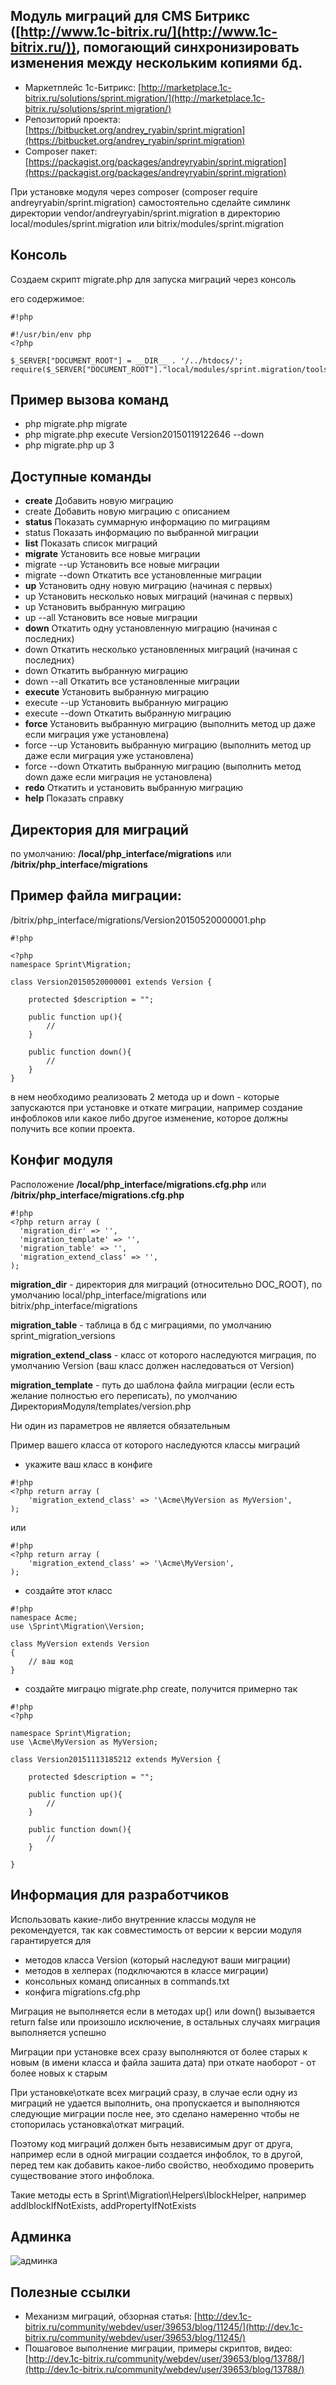 Модуль миграций для CMS Битрикс ([http://www.1c-bitrix.ru/](http://www.1c-bitrix.ru/)), помогающий синхронизировать изменения между нескольким копиями бд.
--------------------------------------------------------------------------------------------------------
* Маркетплейс 1с-Битрикс: [http://marketplace.1c-bitrix.ru/solutions/sprint.migration/](http://marketplace.1c-bitrix.ru/solutions/sprint.migration/)
* Репозиторий проекта: [https://bitbucket.org/andrey_ryabin/sprint.migration](https://bitbucket.org/andrey_ryabin/sprint.migration)
* Composer пакет: [https://packagist.org/packages/andreyryabin/sprint.migration](https://packagist.org/packages/andreyryabin/sprint.migration)


При установке модуля через composer (composer require andreyryabin/sprint.migration)
самостоятельно сделайте симлинк директории vendor/andreyryabin/sprint.migration
в директорию local/modules/sprint.migration или bitrix/modules/sprint.migration

Консоль
-------------------------
Создаем скрипт migrate.php для запуска миграций через консоль

его содержимое:


```
#!php

#!/usr/bin/env php
<?php

$_SERVER["DOCUMENT_ROOT"] = __DIR__ . '/../htdocs/';
require($_SERVER["DOCUMENT_ROOT"]."local/modules/sprint.migration/tools/migrate.php");

```

Пример вызова команд
-------------------------
* php migrate.php migrate
* php migrate.php execute Version20150119122646 --down
* php migrate.php up 3

Доступные команды
-------------------------
* **create**                            Добавить новую миграцию
* create <description>              Добавить новую миграцию с описанием
* **status**                            Показать суммарную информацию по миграциям
* status <version>                  Показать информацию по выбранной миграции
* **list**                              Показать список миграций
* **migrate**                           Установить все новые миграции
* migrate --up                      Установить все новые миграции
* migrate --down                    Откатить все установленные миграции
* **up**                                Установить одну новую миграцию (начиная с первых)
* up <limit>                        Установить несколько новых миграций (начиная с первых)
* up <version>                      Установить выбранную миграцию
* up --all                          Установить все новые миграции
* **down**                              Откатить одну установленную миграцию (начиная с последних)
* down <limit>                      Откатить несколько установленных миграций (начиная с последних)
* down <version>                    Откатить выбранную миграцию
* down --all                        Откатить все установленные миграции
* **execute** <version>                 Установить выбранную миграцию
* execute <version> --up            Установить выбранную миграцию
* execute <version> --down          Откатить выбранную миграцию
* **force** <version>                   Установить выбранную миграцию (выполнить метод up даже если миграция уже установлена)
* force <version> --up              Установить выбранную миграцию (выполнить метод up даже если миграция уже установлена)
* force <version> --down            Откатить выбранную миграцию (выполнить метод down даже если миграция не установлена)
* **redo** <version>                    Откатить и установить выбранную миграцию
* **help**                              Показать справку

Директория для миграций
-------------------------
по умолчанию: **/local/php_interface/migrations** или **/bitrix/php_interface/migrations**


Пример файла миграции:
-------------------------
/bitrix/php_interface/migrations/Version20150520000001.php

```
#!php

<?php
namespace Sprint\Migration;

class Version20150520000001 extends Version {

    protected $description = "";

    public function up(){
        //
    }

    public function down(){
        //
    }
}
```

в нем необходимо реализовать 2 метода up и down - которые запускаются при установке и откате миграции,
например создание инфоблоков или какое либо другое изменение, которое должны получить все копии проекта.



Конфиг модуля
-------------------------
Расположение
**/local/php_interface/migrations.cfg.php** или **/bitrix/php_interface/migrations.cfg.php**

```
#!php
<?php return array (
  'migration_dir' => '',
  'migration_template' => '',
  'migration_table' => '',
  'migration_extend_class' => '',
);
```

**migration_dir** - директория для миграций (относительно DOC_ROOT), по умолчанию local/php_interface/migrations или bitrix/php_interface/migrations

**migration_table** - таблица в бд с миграциями, по умолчанию sprint_migration_versions

**migration_extend_class** - класс от которого наследуются миграция, по умолчанию Version (ваш класс должен наследоваться от Version)

**migration_template** - путь до шаблона файла миграции (если есть желание полностью его переписать), по умолчанию  ДиректорияМодуля/templates/version.php

Ни один из параметров не является обязательным

Пример вашего класса от которого наследуются классы миграций

* укажите ваш класс в конфиге
```
#!php
<?php return array (
    'migration_extend_class' => '\Acme\MyVersion as MyVersion',
);
```
или

```
#!php
<?php return array (
    'migration_extend_class' => '\Acme\MyVersion',
);
```

* создайте этот класс
```
#!php
namespace Acme;
use \Sprint\Migration\Version;

class MyVersion extends Version
{
    // ваш код
}
```

* создайте миграцю migrate.php create, получится примерно так
```
#!php
<?php

namespace Sprint\Migration;
use \Acme\MyVersion as MyVersion;

class Version20151113185212 extends MyVersion {

    protected $description = "";

    public function up(){
        //
    }

    public function down(){
        //
    }

}
```


Информация для разработчиков
--------------------------------
Использовать какие-либо внутренние классы модуля не рекомендуется,
так как совместимость от версии к версии модуля гарантируется для

* методов класса Version (который наследуют ваши миграции)
* методов в хелперах (подключаются в классе миграции)
* консольных команд описанных в commands.txt
* конфига migrations.cfg.php

Миграция не выполняется если в методах up() или down()
вызывается return false или произошло исключение, в остальных случаях миграция выполняется успешно

Миграции при установке всех сразу выполняются от более старых к новым (в имени класса и файла зашита дата)
при откате наоборот - от более новых к старым

При установке\откате всех миграций сразу, в случае если одну из миграций не удается выполнить, она пропускается и выполняются следующие миграции после нее, это сделано намеренно чтобы не стопорилась установка\откат миграций. 

Поэтому код миграций должен быть независимым друг от друга, например если в одной миграции создается инфоблок, то в другой, перед тем как добавить какое-либо свойство, необходимо проверить существование этого инфоблока.

Такие методы есть в Sprint\Migration\Helpers\IblockHelper, например addIblockIfNotExists, addPropertyIfNotExists



Админка
-------------------------
![админка](https://bitbucket.org/repo/aejkky/images/1841502107-gkrDVvOs9MQ62p.jpg)

Полезные ссылки
-------------------------
* Механизм миграций, обзорная статья: [http://dev.1c-bitrix.ru/community/webdev/user/39653/blog/11245/](http://dev.1c-bitrix.ru/community/webdev/user/39653/blog/11245/)
* Пошаговое выполнение миграции, примеры скриптов, видео: [http://dev.1c-bitrix.ru/community/webdev/user/39653/blog/13788/](http://dev.1c-bitrix.ru/community/webdev/user/39653/blog/13788/)